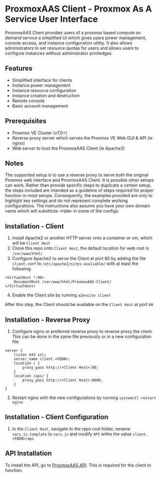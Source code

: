 # ProxmoxAAS Client - Proxmox As A Service User Interface
ProxmoxAAS Client provides users of a proxmox based compute on demand service a simplified UI which gives users power management, console access, and instance configuration utility. It also allows administrators to set resource quotas for users and allows users to configure instances without administrator priviledges. 

## Features
- Simplified interface for clients
- Instance power management 
- Instance resource configuration
- Instance creation and destruction
- Remote console
- Basic account management

## Prerequisites
- Proxmox VE Cluster (v7.0+)
- Reverse proxy server which serves the Proxmox VE Web GUI & API (ie nginx)
- Web server to host the ProxmoxAAS Client (ie Apache2)

## Notes
The supported setup is to use a reverse proxy to serve both the original Proxmox web interface and ProxmoxAAS Client. It is possible other setups can work. Rather than provide specific steps to duplicate a certain setup, the steps included are intended as a guideline of steps required for proper function in most setups. Consequently, the examples provided are only to highlight key settings and do not represent complete working configurations. The instructions also assume you have your own domain name which will substitute `<FQDN>` in some of the configs. 

## Installation - Client
1. Install Apache2 or another HTTP server onto a container or vm, which will be `Client Host`
2. Clone this repo onto `Client Host`, the default location for web root is `/var/www/html/`
4. Configure Apache2 to serve the Client at port 80 by adding the file `client.conf` to `/etc/apache2/sites-avaliable/` with at least the following:
```
<VirtualHost *:80>
	DocumentRoot /var/www/html/ProxmoxAAS-Client/
</VirtualHost>
```
4. Enable the Client site by running `a2ensite client`

After this step, the Client should be available on the `Client Host` at port `80`

## Installation - Reverse Proxy
1. Configure nginx or preferred reverse proxy to reverse proxy the client. This can be done in the same file previously or in a new configuration file:
```
server {
	listen 443 ssl;
	server_name client.<FQDN>;
	location / {
		proxy_pass http://<Client Host>:80;
	}
	location /api/ {
		proxy_pass http://<Client Host>:8080;
	}
}
```
2. Restart nginx with the new configurations by running `systemctl restart nginx`

## Installation - Client Configuration
1. In the `Client Host`, navigate to the repo root folder, rename `vars.js.template` to `vars.js` and modify `API` withe the value `client.<FQDN>/api`


## API Installation

To install the API, go to [ProxmoxAAS API](https://github.com/tronnet-gh/ProxmoxAAS-API). This is required for the client to function. 
